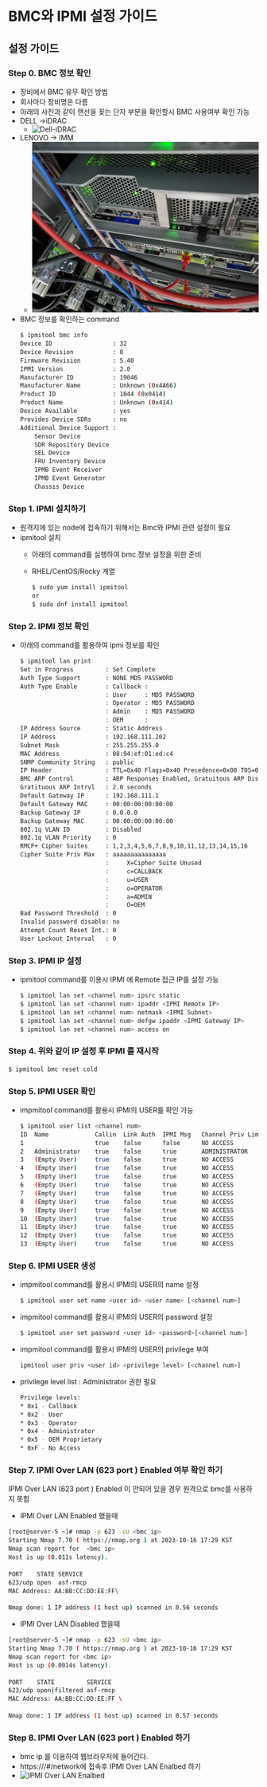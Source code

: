 # BMC와 IPMI 설정 가이드

## 설정 가이드
### Step 0. BMC 정보 확인
* 장비에서 BMC 유무 확인 방법
 * 회사마다 장비명은 다름
 * 아래의 사진과 같이 랜선을 꽂는 단자 부분을 확인할시 BMC 사용여부 확인 가능
 * DELL →iDRAC  
   * ![Dell-iDRAC](figures/Dell-iDRAC.png)
 * LENOVO → IMM 
   * ![LENOVO-IMM](figures/IBM-IMM.jpg)
* BMC 정보를 확인하는 command
  ```bash
  $ ipmitool bmc info
  Device ID                 : 32
  Device Revision           : 0
  Firmware Revision         : 5.40
  IPMI Version              : 2.0
  Manufacturer ID           : 19046
  Manufacturer Name         : Unknown (0x4A66)
  Product ID                : 1044 (0x0414)
  Product Name              : Unknown (0x414)
  Device Available          : yes
  Provides Device SDRs      : no
  Additional Device Support :
      Sensor Device
      SDR Repository Device
      SEL Device
      FRU Inventory Device
      IPMB Event Receiver
      IPMB Event Generator
      Chassis Device
  ```

### Step 1. IPMI 설치하기 
* 원격지에 있는 node에 접속하기 위해서는 Bmc와 IPMI 관련 설정이 필요
* ipmitool 설치 
    * 아래의 command를 실행하여 bmc 정보 설정을 위한 준비 
    
    * RHEL/CentOS/Rocky 계열
        ```bash
        $ sudo yum install ipmitool
        or
        $ sudo dnf install ipmitool
        ```

### Step 2. IPMI 정보 확인
* 아래의 command를 활용하여 ipmi 정보를 확인
  ```bash
  $ ipmitool lan print
  Set in Progress         : Set Complete
  Auth Type Support       : NONE MD5 PASSWORD 
  Auth Type Enable        : Callback : 
                          : User     : MD5 PASSWORD 
                          : Operator : MD5 PASSWORD 
                          : Admin    : MD5 PASSWORD 
                          : OEM      : 
  IP Address Source       : Static Address
  IP Address              : 192.168.111.202
  Subnet Mask             : 255.255.255.0
  MAC Address             : 08:94:ef:01:ed:c4
  SNMP Community String   : public
  IP Header               : TTL=0x40 Flags=0x40 Precedence=0x00 TOS=0x10
  BMC ARP Control         : ARP Responses Enabled, Gratuitous ARP Disabled
  Gratituous ARP Intrvl   : 2.0 seconds
  Default Gateway IP      : 192.168.111.1
  Default Gateway MAC     : 00:00:00:00:00:00
  Backup Gateway IP       : 0.0.0.0
  Backup Gateway MAC      : 00:00:00:00:00:00
  802.1q VLAN ID          : Disabled
  802.1q VLAN Priority    : 0
  RMCP+ Cipher Suites     : 1,2,3,4,5,6,7,8,9,10,11,12,13,14,15,16
  Cipher Suite Priv Max   : aaaaaaaaaaaaaaa
                          :     X=Cipher Suite Unused
                          :     c=CALLBACK
                          :     u=USER
                          :     o=OPERATOR
                          :     a=ADMIN
                          :     O=OEM
  Bad Password Threshold  : 0
  Invalid password disable: no
  Attempt Count Reset Int.: 0     
  User Lockout Interval   : 0

  ```

### Step 3. IPMI IP 설정
- ipmitool command를 이용시 IPMI 에 Remote 접근 IP를 설정 가능
    
  ```bash
  $ ipmitool lan set <channel num> ipsrc static
  $ ipmitool lan set <channel num> ipaddr <IPMI Remote IP>
  $ ipmitool lan set <channel num> netmask <IPMI Subnet>
  $ ipmitool lan set <channel num> defgw ipaddr <IPMI Gateway IP>
  $ ipmitool lan set <channel num> access on
  ```
### Step 4. 위와 같이 IP 설정 후 IPMI 를 재시작 

  ```bash
  $ ipmitool bmc reset cold
  ```

### Step 5. IPMI USER 확인
- impmitool command를 활용시 IPMI의 USER를 확인 가능
        
  ```bash
  $ ipmitool user list <channel num>
  ID  Name             Callin  Link Auth  IPMI Msg   Channel Priv Limit
  1                    true    false      false      NO ACCESS
  2   Administrator    true    false      true       ADMINISTRATOR
  3   (Empty User)     true    false      true       NO ACCESS
  4   (Empty User)     true    false      true       NO ACCESS
  5   (Empty User)     true    false      true       NO ACCESS
  6   (Empty User)     true    false      true       NO ACCESS
  7   (Empty User)     true    false      true       NO ACCESS
  8   (Empty User)     true    false      true       NO ACCESS
  9   (Empty User)     true    false      true       NO ACCESS
  10  (Empty User)     true    false      true       NO ACCESS
  11  (Empty User)     true    false      true       NO ACCESS
  12  (Empty User)     true    false      true       NO ACCESS
  13  (Empty User)     true    false      true       NO ACCESS
  ```
### Step 6. IPMI USER 생성
- impmitool command를 활용시 IPMI의 USER의 name 설정
  ```bash
  $ ipmitool user set name <user id> <user name> [<channel num>] 
  ```
- impmitool command를 활용시 IPMI의 USER의 password 설정
  ```bash
  $ ipmitool user set password <user id> <password>[<channel num>] 
  ```
- impmitool command를 활용시 IPMI의 USER의 privilege 부여
  ```bash
  ipmitool user priv <user id> <privilege level> [<channel num>] 
  ```
- privilege level list : Administrator 권한 필요
  ```bash
  Privilege levels:
  * 0x1 - Callback
  * 0x2 - User
  * 0x3 - Operator
  * 0x4 - Administrator
  * 0x5 - OEM Proprietary
  * 0xF - No Access
  ```

### Step 7. IPMI Over LAN (623 port ) Enabled 여부 확인 하기 

IPMI Over LAN (623 port ) Enabled 이 안되어 있을 경우 원격으로 bmc를 사용하지 못함

-  IPMI Over LAN Enabled 했을때
 ```bash
[root@server-5 ~]# nmap -p 623 -sU <bmc ip> 
Starting Nmap 7.70 ( https://nmap.org ) at 2023-10-16 17:29 KST
Nmap scan report for  <bmc ip>
Host is up (0.011s latency).

PORT    STATE SERVICE
623/udp open  asf-rmcp
MAC Address: AA:BB:CC:DD:EE:FF\

Nmap done: 1 IP address (1 host up) scanned in 0.56 seconds
  ```
- IPMI Over LAN Disabled 했을때
 ```bash
[root@server-5 ~]# nmap -p 623 -sU <bmc ip> 
Starting Nmap 7.70 ( https://nmap.org ) at 2023-10-16 17:29 KST
Nmap scan report for <bmc ip> 
Host is up (0.0014s latency).

PORT    STATE         SERVICE
623/udp open|filtered asf-rmcp
MAC Address: AA:BB:CC:DD:EE:FF \

Nmap done: 1 IP address (1 host up) scanned in 0.57 seconds
  ```
### Step 8. IPMI Over LAN (623 port ) Enabled 하기 
- bmc ip 를 이용하여 웹브라우저에 들어간다.
- https://<bmc ip>/#/network에 접속후 IPMI Over LAN Enalbed 하기
- ![IPMI Over LAN Enalbed](figures/IPMI_Over_LAN_Enalbed.jpg)
 



